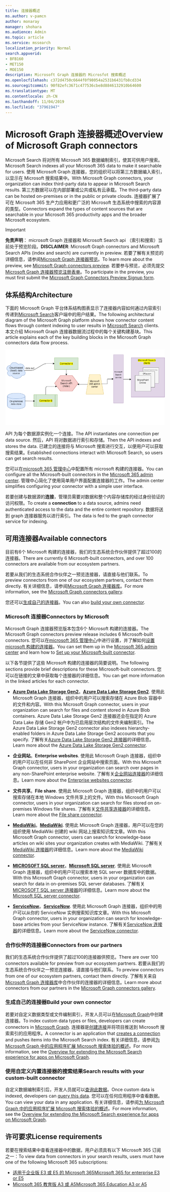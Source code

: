 ```yaml
---
title: 连接器概述
ms.author: v-pamcn
author: monaray
manager: shohara
ms.audience: Admin
ms.topic: article
ms.service: mssearch
localization_priority: Normal
search.appverid:
- BFB160
- MET150
- MOE150
description: Microsoft Graph 连接器的 Microsfot 搜索概述
ms.openlocfilehash: c372d4750c6644f0f98054a2531b6431fb8cd334
ms.sourcegitcommit: 90f82efc3671c477536cbe8d8846132910b64600
ms.translationtype: MT
ms.contentlocale: zh-CN
ms.lasthandoff: 11/04/2019
ms.locfileid: "37961947"
---
```

# <a name="overview-of-microsoft-graph-connectors"></a><span data-ttu-id="0cccf-103">Microsoft Graph 连接器概述</span><span class="sxs-lookup"><span data-stu-id="0cccf-103">Overview of Microsoft Graph connectors</span></span>

<span data-ttu-id="0cccf-104">Microsoft Search 将对所有 Microsoft 365 数据编制索引，使其可供用户搜索。</span><span class="sxs-lookup"><span data-stu-id="0cccf-104">Microsoft Search indexes all your Microsoft 365 data to make it searchable for users.</span></span> <span data-ttu-id="0cccf-105">使用 Microsoft Graph 连接器，您的组织可以将第三方数据编入索引，以显示在 Microsoft 搜索结果中。</span><span class="sxs-lookup"><span data-stu-id="0cccf-105">With Microsoft Graph connectors, your organization can index third-party data to appear in Microsoft Search results.</span></span> <span data-ttu-id="0cccf-106">第三方数据可以在内部部署或公共或私有云承载。</span><span class="sxs-lookup"><span data-stu-id="0cccf-106">The third-party data can be hosted on-premises or in the public or private clouds.</span></span> <span data-ttu-id="0cccf-107">连接器扩展了可在 Microsoft 365 生产力应用和更广泛的 Microsoft 生态系统中搜索的内容源的类型。</span><span class="sxs-lookup"><span data-stu-id="0cccf-107">Connectors expand the types of content sources that are searchable in your Microsoft 365 productivity apps and the broader Microsoft ecosystem.</span></span>

> [!IMPORTANT]
> <span data-ttu-id="0cccf-108">**免责声明**： microsoft Graph 连接器和 Microsoft Search api （索引和搜索）当前处于预览阶段。</span><span class="sxs-lookup"><span data-stu-id="0cccf-108">**DISCLAIMER**: Microsoft Graph connectors and Microsoft Search APIs (index and search) are currently in preview.</span></span> <span data-ttu-id="0cccf-109">若要了解有关预览的详细信息，请参阅[Microsoft Graph 连接器预览](connectors-preview.md)。</span><span class="sxs-lookup"><span data-stu-id="0cccf-109">To learn more about the preview, see [Microsoft Graph connectors preview](connectors-preview.md).</span></span> <span data-ttu-id="0cccf-110">若要参与预览，必须先提交[Microsoft Graph 连接器预览注册表单](https://forms.office.com/Pages/ResponsePage.aspx?id=v4j5cvGGr0GRqy180BHbRxWYgu82J_RFnMMATAS6_chUNVYwNU1CMDNZUDBSSDZKWVo2RDJDRjRLQi4u)。</span><span class="sxs-lookup"><span data-stu-id="0cccf-110">To participate in the preview, you must first submit the [Microsoft Graph Connectors Preview Signup form](https://forms.office.com/Pages/ResponsePage.aspx?id=v4j5cvGGr0GRqy180BHbRxWYgu82J_RFnMMATAS6_chUNVYwNU1CMDNZUDBSSDZKWVo2RDJDRjRLQi4u).</span></span>

## <a name="architecture"></a><span data-ttu-id="0cccf-111">体系结构</span><span class="sxs-lookup"><span data-stu-id="0cccf-111">Architecture</span></span>
<span data-ttu-id="0cccf-112">下面的 Microsoft Graph 平台体系结构图表显示了连接器内容如何通过内容索引传递到[Microsoft Search](https://docs.microsoft.com/microsoftsearch/overview-microsoft-search)客户端中的用户结果。</span><span class="sxs-lookup"><span data-stu-id="0cccf-112">The following architectural diagram of the Microsoft Graph platform shows how connector content flows through content indexing to user results in [Microsoft Search](https://docs.microsoft.com/microsoftsearch/overview-microsoft-search) clients.</span></span> <span data-ttu-id="0cccf-113">本文介绍 Microsoft Graph 连接器数据流过程中的每个关键构建基块。</span><span class="sxs-lookup"><span data-stu-id="0cccf-113">This article explains each of the key building blocks in the Microsoft Graph connectors data flow process.</span></span>

![](media/highlevel-connectors_FINAL.png)

<span data-ttu-id="0cccf-114">API 为每个数据源实例化一个连接。</span><span class="sxs-lookup"><span data-stu-id="0cccf-114">The API instantiates one connection per data source.</span></span> <span data-ttu-id="0cccf-115">然后，API 将对数据进行索引和存储。</span><span class="sxs-lookup"><span data-stu-id="0cccf-115">Then the API indexes and stores the data.</span></span> <span data-ttu-id="0cccf-116">已建立的连接将与 Microsoft 搜索进行交互，以便用户可以获取搜索结果。</span><span class="sxs-lookup"><span data-stu-id="0cccf-116">Established connections interact with Microsoft Search, so users can get search results.</span></span>

<span data-ttu-id="0cccf-117">您可以在[microsoft 365 管理中心](https://admin.microsoft.com)中配置所有 microsoft 构建的连接器。</span><span class="sxs-lookup"><span data-stu-id="0cccf-117">You can configure all the Microsoft-built connectors in the [Microsoft 365 admin center](https://admin.microsoft.com).</span></span> <span data-ttu-id="0cccf-118">管理中心简化了使用简单用户界面配置连接器的工作。</span><span class="sxs-lookup"><span data-stu-id="0cccf-118">The admin center simplifies configuring your connector with a simple user interface.</span></span>

<span data-ttu-id="0cccf-119">若要创建与数据源的**连接**，管理员需要对数据和整个内容存储库的经过身份验证的访问权限。</span><span class="sxs-lookup"><span data-stu-id="0cccf-119">To create a **connection** to a data source, admins need authenticated access to the data and the entire content repository.</span></span> <span data-ttu-id="0cccf-120">数据将送到 graph 连接器服务以进行索引。</span><span class="sxs-lookup"><span data-stu-id="0cccf-120">The data is fed to the graph connector service for indexing.</span></span>

## <a name="available-connectors"></a><span data-ttu-id="0cccf-121">可用连接器</span><span class="sxs-lookup"><span data-stu-id="0cccf-121">Available connectors</span></span>
<span data-ttu-id="0cccf-122">目前有6个 Microsoft 构建的连接器，我们的生态系统合作伙伴提供了超过100的连接器。</span><span class="sxs-lookup"><span data-stu-id="0cccf-122">There are currently 6 Microsoft-built connectors, and over 100 connectors are available from our ecosystem partners.</span></span>

<span data-ttu-id="0cccf-123">若要从我们的生态系统合作伙伴之一预览连接器，请直接与他们联系。</span><span class="sxs-lookup"><span data-stu-id="0cccf-123">To preview connectors from one of our ecosystem partners, contact them directly.</span></span> <span data-ttu-id="0cccf-124">有关详细信息，请参阅[Microsoft Graph 连接器库](connectors-gallery.md)。</span><span class="sxs-lookup"><span data-stu-id="0cccf-124">For more information, see the [Microsoft Graph connectors gallery](connectors-gallery.md).</span></span>

<span data-ttu-id="0cccf-125">您还可以[生成自己的连接器](https://docs.microsoft.com/graph/search-concept-overview)。</span><span class="sxs-lookup"><span data-stu-id="0cccf-125">You can also [build your own connector](https://docs.microsoft.com/graph/search-concept-overview).</span></span>

### <a name="connectors-by-microsoft"></a><span data-ttu-id="0cccf-126">Microsoft 连接器</span><span class="sxs-lookup"><span data-stu-id="0cccf-126">Connectors by Microsoft</span></span>
<span data-ttu-id="0cccf-127">Microsoft Graph 连接器预览版本包含6个 Microsoft 构建的连接器。</span><span class="sxs-lookup"><span data-stu-id="0cccf-127">The Microsoft Graph connectors preview release includes 6 Microsoft-built connectors.</span></span> <span data-ttu-id="0cccf-128">您可以在[microsoft 365 管理中心](https://admin.microsoft.com)中进行设置，并了解如何[设置 microsoft 构建的连接器](configure-connector.md)。</span><span class="sxs-lookup"><span data-stu-id="0cccf-128">You can set them up in the [Microsoft 365 admin center](https://admin.microsoft.com) and learn how to [Set up your Microsoft-built connector](configure-connector.md).</span></span>

<span data-ttu-id="0cccf-129">以下各节提供了这些 Microsoft 构建的连接器的简要说明。</span><span class="sxs-lookup"><span data-stu-id="0cccf-129">The following sections provide brief descriptions for these Microsoft-built connectors.</span></span> <span data-ttu-id="0cccf-130">您可以在链接的文章中获取每个连接器的详细信息。</span><span class="sxs-lookup"><span data-stu-id="0cccf-130">You can get more information in the linked articles for each connector.</span></span>

- <span data-ttu-id="0cccf-131">**[Azure Data Lake Storage Gen2](https://docs.microsoft.com/azure/storage/blobs/data-lake-storage-introduction)**。</span><span class="sxs-lookup"><span data-stu-id="0cccf-131">**[Azure Data Lake Storage Gen2](https://docs.microsoft.com/azure/storage/blobs/data-lake-storage-introduction)**.</span></span> <span data-ttu-id="0cccf-132">使用此 Microsoft Graph 连接器，组织中的用户可以搜索存储在 Azure Blob 容器中的文件和内容。</span><span class="sxs-lookup"><span data-stu-id="0cccf-132">With this Microsoft Graph connector, users in your organization can search for files and content stored in Azure Blob containers.</span></span> <span data-ttu-id="0cccf-133">Azure Data Lake Storage Gen2 连接器还会在指定的 Azure Data Lake 存储 Gen2 帐户中为已启用层次结构的文件夹编制索引。</span><span class="sxs-lookup"><span data-stu-id="0cccf-133">The Azure Data Lake Storage Gen2 connector also indexes hierarchy-enabled folders in Azure Data Lake Storage Gen2 accounts that you specify.</span></span>
<span data-ttu-id="0cccf-134">了解有关[Azure Data Lake Storage Gen2 连接器](azure-data-lake-connector.md)的详细信息。</span><span class="sxs-lookup"><span data-stu-id="0cccf-134">Learn more about the [Azure Data Lake Storage Gen2 connector](azure-data-lake-connector.md).</span></span>

- <span data-ttu-id="0cccf-135">**企业网站**。</span><span class="sxs-lookup"><span data-stu-id="0cccf-135">**Enterprise websites**.</span></span> <span data-ttu-id="0cccf-136">使用此 Microsoft Graph 连接器，组织中的用户可以在任何非 SharePoint 企业网站中搜索页面。</span><span class="sxs-lookup"><span data-stu-id="0cccf-136">With this Microsoft Graph connector, users in your organization can search over pages in any non-SharePoint enterprise website.</span></span>
<span data-ttu-id="0cccf-137">了解有关[企业网站连接器](enterprise-web-connector.md)的详细信息。</span><span class="sxs-lookup"><span data-stu-id="0cccf-137">Learn more about the [Enterprise websites connector](enterprise-web-connector.md).</span></span>

- <span data-ttu-id="0cccf-138">**文件共享**。</span><span class="sxs-lookup"><span data-stu-id="0cccf-138">**File share**.</span></span> <span data-ttu-id="0cccf-139">使用此 Microsoft Graph 连接器，组织中的用户可以搜索存储在本地 Windows 文件共享上的文件。</span><span class="sxs-lookup"><span data-stu-id="0cccf-139">With this Microsoft Graph connector, users in your organization can search for files stored on on-premises Windows file shares.</span></span>
<span data-ttu-id="0cccf-140">了解有关[文件共享连接器](file-share-connector.md)的详细信息。</span><span class="sxs-lookup"><span data-stu-id="0cccf-140">Learn more about the [File share connector](file-share-connector.md).</span></span>

- <span data-ttu-id="0cccf-141">**[MediaWiki](https://www.mediawiki.org/wiki/MediaWiki)**。</span><span class="sxs-lookup"><span data-stu-id="0cccf-141">**[MediaWiki](https://www.mediawiki.org/wiki/MediaWiki)**.</span></span> <span data-ttu-id="0cccf-142">使用此 Microsoft Graph 连接器，用户可以在您的组织使用 MediaWiki 创建的 wiki 网站上搜索知识库文章。</span><span class="sxs-lookup"><span data-stu-id="0cccf-142">With this Microsoft Graph connector, users can search for knowledge-base articles on wiki sites your organization creates with MediaWiki.</span></span>
<span data-ttu-id="0cccf-143">了解有关[MediaWiki 连接器](mediawiki-connector.md)的详细信息。</span><span class="sxs-lookup"><span data-stu-id="0cccf-143">Learn more about the [MediaWiki connector](mediawiki-connector.md).</span></span>

- <span data-ttu-id="0cccf-144">**[MICROSOFT SQL server](https://www.microsoft.com/sql-server/sql-server-2017)**。</span><span class="sxs-lookup"><span data-stu-id="0cccf-144">**[Microsoft SQL server](https://www.microsoft.com/sql-server/sql-server-2017)**.</span></span> <span data-ttu-id="0cccf-145">使用此 Microsoft Graph 连接器，组织中的用户可以搜索本地 SQL server 数据库中的数据。</span><span class="sxs-lookup"><span data-stu-id="0cccf-145">With this Microsoft Graph connector, users in your organization can search for data in on-premises SQL server databases.</span></span>
<span data-ttu-id="0cccf-146">了解有关[MICROSOFT SQL server 连接器](MSSQL-connector.md)的详细信息。</span><span class="sxs-lookup"><span data-stu-id="0cccf-146">Learn more about the [Microsoft SQL server connector](MSSQL-connector.md).</span></span>

- <span data-ttu-id="0cccf-147">**[ServiceNow](https://www.servicenow.com)**。</span><span class="sxs-lookup"><span data-stu-id="0cccf-147">**[ServiceNow](https://www.servicenow.com)**.</span></span> <span data-ttu-id="0cccf-148">使用此 Microsoft Graph 连接器，组织中的用户可以从你的 ServiceNow 实例搜索知识库文章。</span><span class="sxs-lookup"><span data-stu-id="0cccf-148">With this Microsoft Graph connector, users in your organization can search for knowledge-base articles from your ServiceNow instance.</span></span>
<span data-ttu-id="0cccf-149">了解有关[ServiceNow 连接器](servicenow-connector.md)的详细信息。</span><span class="sxs-lookup"><span data-stu-id="0cccf-149">Learn more about the [ServiceNow connector](servicenow-connector.md).</span></span>

### <a name="connectors-from-our-partners"></a><span data-ttu-id="0cccf-150">合作伙伴的连接器</span><span class="sxs-lookup"><span data-stu-id="0cccf-150">Connectors from our partners</span></span>
<span data-ttu-id="0cccf-151">我们的生态系统合作伙伴提供了超过100的连接器供预览。</span><span class="sxs-lookup"><span data-stu-id="0cccf-151">There are over 100 connectors available for preview from our ecosystem partners.</span></span> <span data-ttu-id="0cccf-152">若要从我们的生态系统合作伙伴之一预览连接器，请直接与他们联系。</span><span class="sxs-lookup"><span data-stu-id="0cccf-152">To preview connectors from one of our ecosystem partners, contact them directly.</span></span>
<span data-ttu-id="0cccf-153">了解有关来自[Microsoft Graph 连接器库](connectors-gallery.md)中合作伙伴的连接器的详细信息。</span><span class="sxs-lookup"><span data-stu-id="0cccf-153">Learn more about connectors from our partners in the [Microsoft Graph connectors gallery](connectors-gallery.md).</span></span>

### <a name="build-your-own-connector"></a><span data-ttu-id="0cccf-154">生成自己的连接器</span><span class="sxs-lookup"><span data-stu-id="0cccf-154">Build your own connector</span></span>
<span data-ttu-id="0cccf-155">若要对自定义数据类型或文件编制索引，开发人员可以在[Microsoft Graph](https://developer.microsoft.com/graph/)中创建连接器。</span><span class="sxs-lookup"><span data-stu-id="0cccf-155">To index custom data types or files, developers can create connectors in [Microsoft Graph](https://developer.microsoft.com/graph/).</span></span> <span data-ttu-id="0cccf-156">连接器是[创建连接](https://docs.microsoft.com/graph/search-index-manage-connections)并将项目推送到 Microsoft 搜索索引的应用程序。</span><span class="sxs-lookup"><span data-stu-id="0cccf-156">A connector is an application that [creates a connection](https://docs.microsoft.com/graph/search-index-manage-connections) and pushes items into the Microsoft Search index.</span></span> <span data-ttu-id="0cccf-157">有关详细信息，请参阅[为 Microsoft Graph 中的应用程序扩展 Microsoft 搜索体验的概述](https://docs.microsoft.com/graph/search-concept-overview)。</span><span class="sxs-lookup"><span data-stu-id="0cccf-157">For more information, see the [Overview for extending the Microsoft Search experience for apps on Microsoft Graph](https://docs.microsoft.com/graph/search-concept-overview).</span></span>

### <a name="search-results-with-your-custom-built-connector"></a><span data-ttu-id="0cccf-158">使用自定义内置连接器的搜索结果</span><span class="sxs-lookup"><span data-stu-id="0cccf-158">Search results with your custom-built connector</span></span>
<span data-ttu-id="0cccf-159">自定义数据编制索引后，开发人员就可以[查询此数据](https://docs.microsoft.com/graph/search-concept-custom-types)。</span><span class="sxs-lookup"><span data-stu-id="0cccf-159">Once custom data is indexed, developers can [query this data](https://docs.microsoft.com/graph/search-concept-custom-types).</span></span> <span data-ttu-id="0cccf-160">您可以在任何应用程序中查看数据。</span><span class="sxs-lookup"><span data-stu-id="0cccf-160">You can view your data in any application.</span></span> <span data-ttu-id="0cccf-161">有关详细信息，请参阅[为 Microsoft Graph 中的应用程序扩展 Microsoft 搜索体验的概述](https://docs.microsoft.com/graph/search-concept-overview)。</span><span class="sxs-lookup"><span data-stu-id="0cccf-161">For more information, see the [Overview for extending the Microsoft Search experience for apps on Microsoft Graph](https://docs.microsoft.com/graph/search-concept-overview).</span></span>

## <a name="license-requirements"></a><span data-ttu-id="0cccf-162">许可要求</span><span class="sxs-lookup"><span data-stu-id="0cccf-162">License requirements</span></span>
<span data-ttu-id="0cccf-163">若要在搜索结果中查看连接器中的数据，用户必须具有以下 Microsoft 365 订阅之一：</span><span class="sxs-lookup"><span data-stu-id="0cccf-163">To view data from connectors in your search results, users must have one of the following Microsoft 365 subscriptions:</span></span>
- <span data-ttu-id="0cccf-164"><a href="https://www.microsoft.com/microsoft-365/compare-all-microsoft-365-plans" target="_blank">适用于企业版 E3 或 E5 的 Microsoft 365</a></span><span class="sxs-lookup"><span data-stu-id="0cccf-164"><a href="https://www.microsoft.com/microsoft-365/compare-all-microsoft-365-plans" target="_blank">Microsoft 365 for enterprise E3 or E5</a></span></span>
- <span data-ttu-id="0cccf-165"><a href="https://www.microsoft.com/microsoft-365/academic/compare-office-365-education-plans?activetab=tab:primaryr1" target="_blank">Microsoft 365 教育版 A3 或 A5</a></span><span class="sxs-lookup"><span data-stu-id="0cccf-165"><a href="https://www.microsoft.com/microsoft-365/academic/compare-office-365-education-plans?activetab=tab:primaryr1" target="_blank">Microsoft 365 Education A3 or A5</a></span></span>
